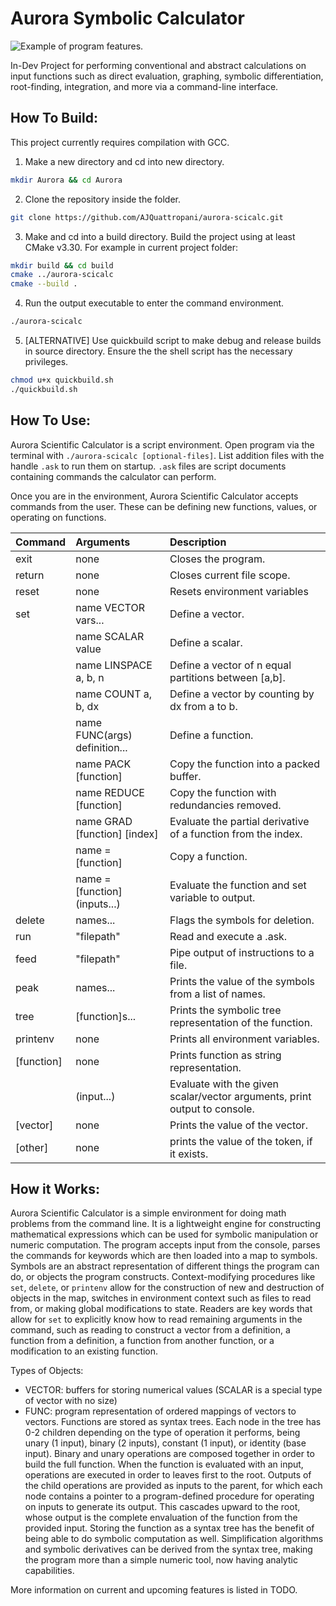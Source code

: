 # Aurora Symbolic Calculator

<img src="photos/example1.png" alt="Example of program features." style="width=200">

In-Dev Project for performing conventional and abstract calculations on input functions such as direct evaluation, graphing, symbolic differentiation, root-finding, integration, and more via a command-line interface.

## How To Build:
This project currently requires compilation with GCC.
1. Make a new directory and cd into new directory.
```bash
mkdir Aurora && cd Aurora
```

2. Clone the repository inside the folder.
```bash
git clone https://github.com/AJQuattropani/aurora-scicalc.git
```

3. Make and cd into a build directory. Build the project using at least CMake v3.30. For example in current project folder: 
```bash
mkdir build && cd build
cmake ../aurora-scicalc
cmake --build .
```

4. Run the output executable to enter the command environment.
```bash
./aurora-scicalc
```

5. [ALTERNATIVE] Use quickbuild script to make debug and release builds in source directory. Ensure the the shell script has the necessary privileges.
```bash
chmod u+x quickbuild.sh
./quickbuild.sh
```

## How To Use:
Aurora Scientific Calculator is a script environment. Open program via the terminal with `./aurora-scicalc [optional-files]`. List addition files with the handle `.ask` to run them on startup. `.ask` files are script documents containing commands the calculator can perform.

Once you are in the environment, Aurora Scientific Calculator accepts commands from the user. These can be defining new functions, values, or operating on functions.

| Command    | Arguments                     |  Description                                                            |
|:-----------|:------------------------------|:------------------------------------------------------------------------|
| exit       | none                          |Closes the program.                                                      |
| return     | none                          |Closes current file scope.                                               |
| reset      | none                          |Resets environment variables                                             |
| set        | name VECTOR vars...           |Define a vector.                                                         |
|            | name SCALAR value             |Define a scalar.                                                         |
|            | name LINSPACE a, b, n         |Define a vector of n equal partitions between [a,b].                     |
|            | name COUNT a, b, dx           |Define a vector by counting by dx from a to b.                           |
|            | name FUNC(args) definition... |Define a function.                                                       |
|            | name PACK [function]          |Copy the function into a packed buffer.                                  |
|            | name REDUCE [function]        |Copy the function with redundancies removed.                             |
|            | name GRAD [function] [index]  |Evaluate the partial derivative of a function from the index.            |
|            | name = [function]             |Copy a function.                                                         |
|            | name = [function] (inputs...) |Evaluate the function and set variable to output.                        |
| delete     | names...                      |Flags the symbols for deletion.                                          |
| run        | "filepath"                    |Read and execute a .ask.                                                 |
| feed       | "filepath"                    |Pipe output of instructions to a file.                                   |
| peak       | names...                      |Prints the value of the symbols from a list of names.                    |
| tree       | [function]s...                |Prints the symbolic tree representation of the function.                 |
| printenv   | none                          |Prints all environment variables.                                        |
| [function] | none                          |Prints function as string representation.                                |
|            | (input...)                    |Evaluate with the given scalar/vector arguments, print output to console.|
| [vector]   | none                          |Prints the value of the vector.                                          |
| [other]    | none                          |prints the value of the token, if it exists.                             |

## How it Works:
Aurora Scientific Calculator is a simple environment for doing math problems from the command line. It is a lightweight engine for constructing mathematical expressions which can be used for symbolic manipulation or numeric computation. The program accepts input from the console, parses the commands for keywords which are then loaded into a map to symbols. Symbols are an abstract representation of different things the program can do, or objects the program constructs. Context-modifying procedures like `set`, `delete`, or `printenv` allow for the construction of new and destruction of objects in the map, switches in environment context such as files to read from, or making global modifications to state. Readers are key words that allow for `set` to explicitly know how to read remaining arguments in the command, such as reading to construct a vector from a definition, a function from a definition, a function from another function, or a modification to an existing function.

Types of Objects:
- VECTOR: buffers for storing numerical values (SCALAR is a special type of vector with no size)
- FUNC: program representation of ordered mappings of vectors to vectors. Functions are stored as syntax trees. Each node in the tree has 0-2 children depending on the type of operation it performs, being unary (1 input), binary (2 inputs), constant (1 input), or identity (base input). Binary and unary operations are composed together in order to build the full function. When the function is evaluated with an input, operations are executed in order to leaves first to the root. Outputs of the child operations are provided as inputs to the parent, for which each node contains a pointer to a program-defined procedure for operating on inputs to generate its output. This cascades upward to the root, whose output is the complete envaluation of the function from the provided input. Storing the function as a syntax tree has the benefit of being able to do symbolic computation as well. Simplification algorithms and symbolic derivatives can be derived from the syntax tree, making the program more than a simple numeric tool, now having analytic capabilities.

More information on current and upcoming features is listed in TODO.
